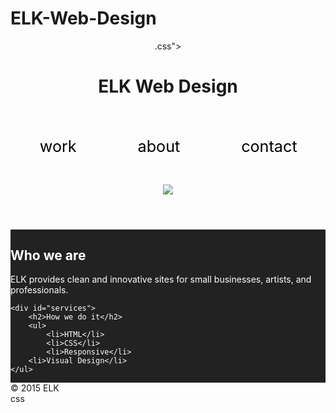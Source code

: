 # ELK-Web-Design
<header>
    <link rel="stylesheet" type="text/css" href="hellen.css">.css">
    <style> 
section {
  background: #222222;
  color: white;
  overflow: auto;
}


h1{  text-decoration: underline;
    font-size: 1.5em;
    padding: .8em 0;
    border-bottom-color: #fffebb;} }
h2 {
    font-size: 1.5em;
    padding: .8em 0;
    color: #fffebb;
    border-bottom-color: #fffebb;
    text-decoration: underline;}
nav a {
    text-decoration: none;
  color: black;
    margin: 1.8em;
    display: inline-block;
}
nav {
    font-size: 1.8em;
     float: right;
     ul {
    list-style: none;
    margin: 0;
    padding: 0;

}
li {
  float: left;
  width: 50%;
  height: 6em;
  outline: 3px solid #222222;
  text-align: center;
    line-height: 6em;
    color: black;
    background: white;

}
img {
    display: block;
    margin: 0 auto;
    width: 480px;
}
footer {
  text-align: center;
  padding: 1em 0;
  clear: both;
}
div {
    font-size: 1.2em;
    width: 46%;
    padding: 2%;
    display: inline-block;

}

#about {
    float: left;
    text-decoration: underline;
}


#services {
    float: right;}
</style>
        <h1>ELK Web Design</h1>
        <nav>
            <a href="#">work</a>
            <a href="#">about</a>
            <a href="#">contact</a>
        </nav>
        <div id="hero">
            <img src="http://i.imgur.com/pdsjjxD.jpg">
        </div>
    </header>
    <section>
    <div id="about">
        <h2>Who we are</h2>
        <p>ELK provides clean and innovative sites for small businesses, artists, and professionals.</p>
    </div>

    <div id="services">
        <h2>How we do it</h2>
        <ul>
            <li>HTML</li>
            <li>CSS</li>
            <li>Responsive</li>
        <li>Visual Design</li>
    </ul>
</div>
</section>

<footer>&copy; 2015 ELK</footer>
</body>

</html>css
